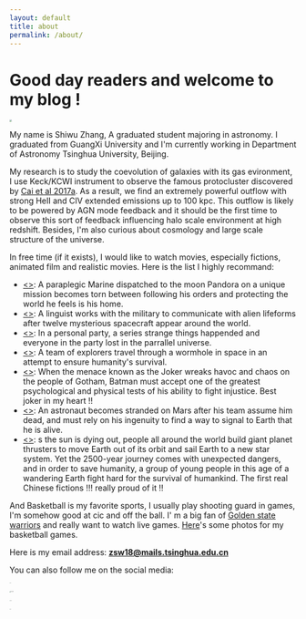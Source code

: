 ```yaml
---
layout: default
title: about
permalink: /about/
---
```


# Good day readers and welcome to my blog !

<div align="left"><img src="https://github.com/zsw6666/zsw6666.github.io/tree/master/_pages/img/sw.jpg" style="zoom:25%;" </div>



My name is Shiwu Zhang, A graduated student majoring in astronomy. I graduated from GuangXi University and I'm currently working in Department of Astronomy Tsinghua University, Beijing. 

My research is to study the coevolution of galaxies with its gas evironment, I use Keck/KCWI instrument to observe the famous protocluster discovered by [Cai et al 2017a](https://arxiv.org/abs/1609.02913). As a result, we find an extremely powerful outflow with strong HeII and CIV extended emissions up to 100 kpc. This outflow is likely to be powered by AGN mode feedback and it should be the first time to observe this sort of feedback influencing halo scale environment at high redshift. Besides, I'm also curious about cosmology and large scale structure of the universe. 

In free time (if it exists), I would like to watch movies, especially fictions, animated film and realistic movies. Here is the list I highly recommand:

* [<<Avatar>>](https://www.imdb.com/title/tt0499549/): A paraplegic Marine dispatched to the moon Pandora on a unique mission becomes torn between following his orders and protecting the world he feels is his home.
* [<<Arrival>>](https://www.imdb.com/title/tt2543164): A linguist works with the military to communicate with alien lifeforms after twelve mysterious spacecraft appear around the world.
* [<<Coherence>>](https://www.imdb.com/title/tt2866360/): In a personal party, a series strange things happended and everyone in the party lost in the parrallel universe.
*  [<<Interstellar>>](https://www.imdb.com/title/tt0816692/): A team of explorers travel through a wormhole in space in an attempt to ensure humanity's survival.
* [<<The Dark Knight>>](https://www.imdb.com/title/tt0468569/): When the menace known as the Joker wreaks havoc and chaos on the people of Gotham, Batman must accept one of the greatest psychological and physical tests of his ability to fight injustice. Best joker in my heart !!
* [<<The Martian>>](https://www.imdb.com/title/tt3659388/): An astronaut becomes stranded on Mars after his team assume him dead, and must rely on his ingenuity to find a way to signal to Earth that he is alive.
* [<<Wondering Earth>>](https://www.imdb.com/title/tt7605074/): s the sun is dying out, people all around the world build giant planet thrusters to move Earth out of its orbit and sail Earth to a new star system. Yet the 2500-year journey comes with unexpected dangers, and in order to save humanity, a group of young people in this age of a wandering Earth fight hard for the survival of humankind. The first real Chinese fictions !!! really proud of it !!

And Basketball is my favorite sports, I usually play shooting guard in games, I'm somehow good at cic and off the ball.  I' m a big fan of [Golden state warriors](https://www.nba.com/warriors/) and really want to watch live games. [Here](https://pan.baidu.com/s/15DMHYLVbbVJ6mHH228NaUw)'s some photos for my basketball games. 

Here is my email address: **zsw18@mails.tsinghua.edu.cn**

You can also follow me on the social media:

<a href="https://github.com/zsw6666"><img src="https://github.com/zsw6666/zsw6666.github.io/tree/master/_pages/img/github_logo.jpeg" alt="Github" style="zoom:5%;"></a>

<a href="https://www.linkedin.com/in/shiwu-zhang-139416184/"><img src="https://github.com/zsw6666/zsw6666.github.io/tree/master/_pages/img/linkedin_logo.jpeg" alt="Linkedin" style="zoom:10%;"></a>

<a href="https://twitter.com/zhang_sw"><img src="https://github.com/zsw6666/zsw6666.github.io/tree/master/_pages/img/twitter_logo.jpeg" alt="Twitter" style="zoom:6%;"></a>

<a href="https://weibo.com/6388093891/profile?topnav=1&wvr=6&is_all=1"><img src=".https://github.com/zsw6666/zsw6666.github.io/tree/master/_pages/img/sina_logo.jpeg" alt="Sina" style="zoom:6%;"></a>











